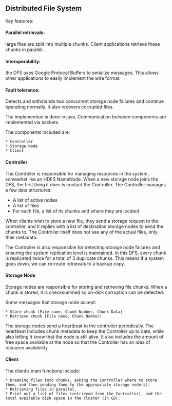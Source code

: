 ## Distributed File System
Key features:
#### Parallel retrievals:
large files are split into multiple chunks. Client applications retrieve these chunks in parallel.
#### Interoperability: 
the DFS uses Google Protocol Buffers to serialize messages. This allows other applications to easily implement the wire format.
#### Fault tolerance: 
Detects and withstands two concurrent storage node failures and continue operating normally. It also recovers corrupted files.

The implemention is done in java. Communication between components are implemented via sockets.

The components included are:

    * Controller
    * Storage Node
    * Client

#### Controller
The Controller is responsible for managing resources in the system, somewhat like an HDFS NameNode. When a new storage node joins the DFS, the first thing it does is contact the Controller. The Controller manages a few data structures:

* A list of active nodes
* A list of files
* For each file, a list of its chunks and where they are located

When clients wish to store a new file, they send a storage request to the controller, and it replies with a list of destination storage nodes to send the chunks to. The Controller itself does not see any of the actual files, only their metadata.

The Controller is also responsible for detecting storage node failures and ensuring the system replication level is maintained. In this DFS, every chunk is replicated twice for a total of 3 duplicate chunks. This means if a system goes down, we can re-route retrievals to a backup copy.

#### Storage Node
Storage nodes are responsible for storing and retrieving file chunks. When a chunk is stored, it is checksummed so on-disk corruption can be detected.

Some messages that storage node accept:

    * Store chunk [File name, Chunk Number, Chunk Data]
    * Retrieve chunk [File name, Chunk Number]

The storage nodes send a heartbeat to the controller periodically. The heartbeat includes chunk metadata to keep the Controller up to date, while also letting it know that the node is still alive. It also includes the amount of free space available at the node so that the Controller has an idea of resource availability.

#### Client
The client’s main functions include:

    * Breaking files into chunks, asking the Controller where to store them, and then sending them to the appropriate storage node(s). 
    * Retrieving files in parallel.
    * Print out a list of files (retrieved from the Controller), and the total available disk space in the cluster (in GB).
